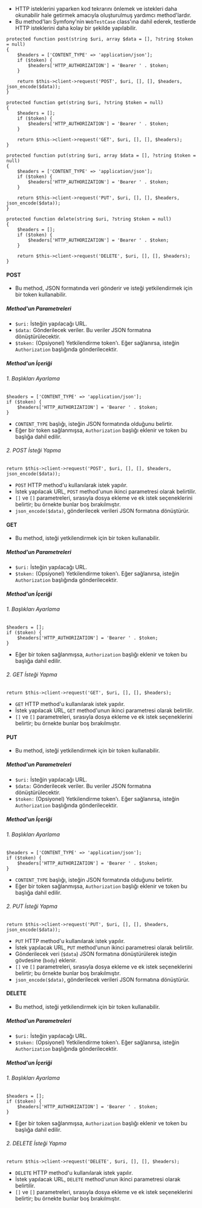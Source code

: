 + HTTP isteklerini yaparken kod tekrarını önlemek ve istekleri daha okunabilir hale getirmek amacıyla oluşturulmuş yardımcı method'lardır.
+ Bu method'ları Symfony'nin `WebTestCase` class'ına dahil ederek, testlerde HTTP isteklerini daha kolay bir şekilde yapılabilir.
~~~~~~~
protected function post(string $uri, array $data = [], ?string $token = null)
{
    $headers = ['CONTENT_TYPE' => 'application/json'];
    if ($token) {
        $headers['HTTP_AUTHORIZATION'] = 'Bearer ' . $token;
    }

    return $this->client->request('POST', $uri, [], [], $headers, json_encode($data));
}

protected function get(string $uri, ?string $token = null)
{
    $headers = [];
    if ($token) {
        $headers['HTTP_AUTHORIZATION'] = 'Bearer ' . $token;
    }

    return $this->client->request('GET', $uri, [], [], $headers);
}

protected function put(string $uri, array $data = [], ?string $token = null)
{
    $headers = ['CONTENT_TYPE' => 'application/json'];
    if ($token) {
        $headers['HTTP_AUTHORIZATION'] = 'Bearer ' . $token;
    }

    return $this->client->request('PUT', $uri, [], [], $headers, json_encode($data));
}

protected function delete(string $uri, ?string $token = null)
{
    $headers = [];
    if ($token) {
        $headers['HTTP_AUTHORIZATION'] = 'Bearer ' . $token;
    }

    return $this->client->request('DELETE', $uri, [], [], $headers);
}
~~~~~~~

#### POST
+ Bu method, JSON formatında veri gönderir ve isteği yetkilendirmek için bir token kullanabilir.

##### Method'un Parametreleri
+ `$uri:` İsteğin yapılacağı URL.
+ `$data:` Gönderilecek veriler. Bu veriler JSON formatına dönüştürülecektir.
+ `$token:` (Opsiyonel) Yetkilendirme token'ı. Eğer sağlanırsa, isteğin `Authorization` başlığında gönderilecektir.

##### Method'un İçeriği
###### 1. Başlıkları Ayarlama
~~~~~~~
$headers = ['CONTENT_TYPE' => 'application/json'];
if ($token) {
    $headers['HTTP_AUTHORIZATION'] = 'Bearer ' . $token;
}
~~~~~~~
+ `CONTENT_TYPE` başlığı, isteğin JSON formatında olduğunu belirtir.
+ Eğer bir token sağlanmışsa, `Authorization` başlığı eklenir ve token bu başlığa dahil edilir.

###### 2. POST İsteği Yapma
~~~~~~~
return $this->client->request('POST', $uri, [], [], $headers, json_encode($data));
~~~~~~~
+ `POST` HTTP method'u kullanılarak istek yapılır.
+ İstek yapılacak URL, `POST` method'unun ikinci parametresi olarak belirtilir.
+ `[]` ve `[]` parametreleri, sırasıyla dosya ekleme ve ek istek seçeneklerini belirtir; bu örnekte bunlar boş bırakılmıştır.
+ `json_encode($data)`, gönderilecek verileri JSON formatına dönüştürür.

#### GET
+ Bu method, isteği yetkilendirmek için bir token kullanabilir.

##### Method'un Parametreleri
+ `$uri:` İsteğin yapılacağı URL.
+ `$token:` (Opsiyonel) Yetkilendirme token'ı. Eğer sağlanırsa, isteğin `Authorization` başlığında gönderilecektir.

##### Method'un İçeriği
###### 1. Başlıkları Ayarlama
~~~~~~~
$headers = [];
if ($token) {
    $headers['HTTP_AUTHORIZATION'] = 'Bearer ' . $token;
}
~~~~~~~
+ Eğer bir token sağlanmışsa, `Authorization` başlığı eklenir ve token bu başlığa dahil edilir.

###### 2. GET İsteği Yapma
~~~~~~~
return $this->client->request('GET', $uri, [], [], $headers);
~~~~~~~
+ `GET` HTTP method'u kullanılarak istek yapılır.
+ İstek yapılacak URL, `GET` method'unun ikinci parametresi olarak belirtilir.
+ `[]` ve `[]` parametreleri, sırasıyla dosya ekleme ve ek istek seçeneklerini belirtir; bu örnekte bunlar boş bırakılmıştır.

#### PUT
+ Bu method, isteği yetkilendirmek için bir token kullanabilir.

##### Method'un Parametreleri
+ `$uri:` İsteğin yapılacağı URL.
+ `$data:` Gönderilecek veriler. Bu veriler JSON formatına dönüştürülecektir.
+ `$token:` (Opsiyonel) Yetkilendirme token'ı. Eğer sağlanırsa, isteğin `Authorization` başlığında gönderilecektir.

##### Method'un İçeriği
###### 1. Başlıkları Ayarlama
~~~~~~~
$headers = ['CONTENT_TYPE' => 'application/json'];
if ($token) {
    $headers['HTTP_AUTHORIZATION'] = 'Bearer ' . $token;
}
~~~~~~~
+ `CONTENT_TYPE` başlığı, isteğin JSON formatında olduğunu belirtir.
+ Eğer bir token sağlanmışsa, `Authorization` başlığı eklenir ve token bu başlığa dahil edilir.

###### 2. PUT İsteği Yapma
~~~~~~~
return $this->client->request('PUT', $uri, [], [], $headers, json_encode($data));
~~~~~~~
+ `PUT` HTTP method'u kullanılarak istek yapılır.
+ İstek yapılacak URL, `PUT` method'unun ikinci parametresi olarak belirtilir.
+ Gönderilecek veri (`$data`) JSON formatına dönüştürülerek isteğin gövdesine (`body`) eklenir.
+ `[]` ve `[]` parametreleri, sırasıyla dosya ekleme ve ek istek seçeneklerini belirtir; bu örnekte bunlar boş bırakılmıştır.
+ `json_encode($data)`, gönderilecek verileri JSON formatına dönüştürür.

#### DELETE
+ Bu method, isteği yetkilendirmek için bir token kullanabilir.

##### Method'un Parametreleri
+ `$uri:` İsteğin yapılacağı URL.
+ `$token:` (Opsiyonel) Yetkilendirme token'ı. Eğer sağlanırsa, isteğin `Authorization` başlığında gönderilecektir.

##### Method'un İçeriği
###### 1. Başlıkları Ayarlama
~~~~~~~
$headers = [];
if ($token) {
    $headers['HTTP_AUTHORIZATION'] = 'Bearer ' . $token;
}
~~~~~~~
+ Eğer bir token sağlanmışsa, `Authorization` başlığı eklenir ve token bu başlığa dahil edilir.

###### 2. DELETE İsteği Yapma
~~~~~~~
return $this->client->request('DELETE', $uri, [], [], $headers);
~~~~~~~
+ `DELETE` HTTP method'u kullanılarak istek yapılır.
+ İstek yapılacak URL, `DELETE` method'unun ikinci parametresi olarak belirtilir.
+ `[]` ve `[]` parametreleri, sırasıyla dosya ekleme ve ek istek seçeneklerini belirtir; bu örnekte bunlar boş bırakılmıştır.
